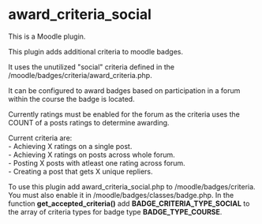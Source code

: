 # award_criteria_social

This is a Moodle plugin.

This plugin adds additional criteria to moodle badges.

It uses the unutilized "social" criteria defined in the /moodle/badges/criteria/award_criteria.php.

It can be configured to award badges based on participation in a forum within the course the badge is located.

Currently ratings must be enabled for the forum as the criteria uses the COUNT of a posts ratings to determine awarding.

Current criteria are:<br>
    - Achieving X ratings on a single post.<br>
    - Achieving X ratings on posts across whole forum.<br>
    - Posting X posts with atleast one rating across forum.<br>
    - Creating a post that gets X unique repliers.<br>

To use this plugin add award_criteria_social.php to /moodle/badges/criteria.
You must also enable it in /moodle/badges/classes/badge.php.
In the function <b>get_accepted_criteria()</b> add <b>BADGE_CRITERIA_TYPE_SOCIAL</b> to the array of 
criteria types for badge type <b>BADGE_TYPE_COURSE</b>.
